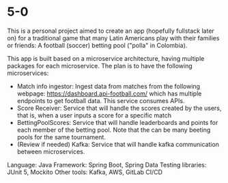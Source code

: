 # 5-0

This is a personal project aimed to create an app (hopefully fullstack later on) for a traditional game that many Latin Americans play with their families or friends: A football (soccer) betting pool ("polla" in Colombia).

This app is built based on a microservice architecture, having multiple packages for each microservice. The plan is to have the following microservices:
* Match info ingestor: Ingest data from matches from the following webpage: https://dashboard.api-football.com/ which has multiple endpoints to get football data. This service consumes APIs.
* Score Receiver: Service that will handle the scores created by the users, that is, when a user inputs a score for a specific match
* BettingPoolScores: Service that will handle leaderboards and points for each member of the betting pool. Note that the can be many beeting pools for the same tournament.
* (Review if needed) Kafka: Service that will handle kafka communication between microservices. 

Language: Java
Framework: Spring Boot, Spring Data
Testing libraries: JUnit 5, Mockito
Other tools: Kafka, AWS, GitLab CI/CD

